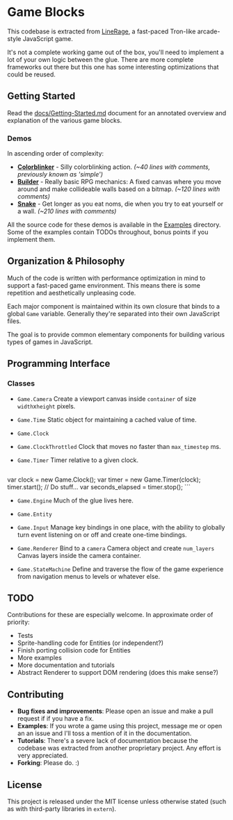 # Game Blocks

This codebase is extracted from [LineRage](https://chrome.google.com/webstore/detail/oplmlhhgdcliikihbehklkagmeophnlh), a fast-paced Tron-like arcade-style JavaScript game.

It's not a complete working game out of the box, you'll need to implement a lot
of your own logic between the glue. There are more complete frameworks out there
but this one has some interesting optimizations that could be reused.


## Getting Started

Read the [docs/Getting-Started.md](https://github.com/shazow/gameblocks.js/tree/master/docs/Getting-Started.md) document for an annotated overview and explanation of the various game blocks.

### Demos

In ascending order of complexity:

* **[Colorblinker](http://shazow.github.com/gameblocks.js/examples/colorblinker)** -
  Silly colorblinking action.
  *(~40 lines with comments, previously known as 'simple')*
* **[Builder](http://shazow.github.com/gameblocks.js/examples/builder)** -
  Really basic RPG mechanics: A fixed canvas where you move around and make collideable walls based on a bitmap.
  *(~120 lines with comments)*
* **[Snake](http://shazow.github.com/gameblocks.js/examples/snake)** -
  Get longer as you eat noms, die when you try to eat yourself or a wall.
  *(~210 lines with comments)*

All the source code for these demos is available in the [Examples](https://github.com/shazow/gameblocks.js/tree/master/examples) directory. Some of the examples contain TODOs throughout, bonus points if you implement them.


## Organization & Philosophy

Much of the code is written with performance optimization in mind to support a
fast-paced game environment. This means there is some repetition and aesthetically
unpleasing code.

Each major component is maintained within its own closure that binds to a
global ``Game`` variable. Generally they're separated into their
own JavaScript files.

The goal is to provide common elementary components for building various types of
games in JavaScript.


## Programming Interface

### Classes

* ``Game.Camera``
    Create a viewport canvas inside ``container`` of size ``width``x``height``
    pixels.

* ``Game.Time``
    Static object for maintaining a cached value of time.
* ``Game.Clock``
* ``Game.ClockThrottled``
    Clock that moves no faster than ``max_timestep`` ms.
* ``Game.Timer``
    Timer relative to a given clock.

    ```javascript
var clock = new Game.Clock();
var timer = new Game.Timer(clock);
timer.start();
// Do stuff...
var seconds_elapsed = timer.stop();
    ```

* ``Game.Engine``
    Much of the glue lives here.

* ``Game.Entity``
* ``Game.Input``
    Manage key bindings in one place, with the ability to globally turn event
    listening on or off and create one-time bindings.

* ``Game.Renderer``
    Bind to a ``camera`` Camera object and create ``num_layers`` Canvas layers
    inside the camera container.

* ``Game.StateMachine``
    Define and traverse the flow of the game experience from navigation menus
    to levels or whatever else.

## TODO

Contributions for these are especially welcome. In approximate order of priority:

* Tests
* Sprite-handling code for Entities (or independent?)
* Finish porting collision code for Entities
* More examples
* More documentation and tutorials
* Abstract Renderer to support DOM rendering (does this make sense?)

## Contributing

* **Bug fixes and improvements**: Please open an issue and make a pull request if
  if you have a fix.
* **Examples**: If you wrote a game using this project, message me or open an
  an issue and I'll toss a mention of it in the documentation.
* **Tutorials**: There's a severe lack of documentation because the codebase was
  extracted from another proprietary project. Any effort is very appreciated.
* **Forking**: Please do. :)

## License

This project is released under the MIT license unless otherwise stated (such as
with third-party libraries in ``extern``).
